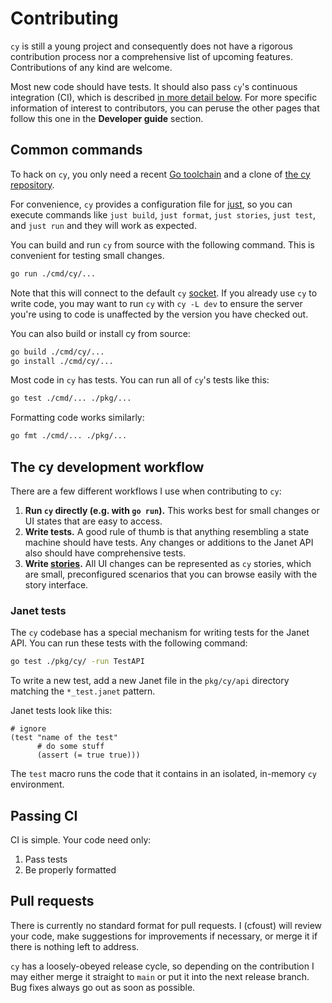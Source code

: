 # Contributing

`cy` is still a young project and consequently does not have a rigorous contribution process nor a comprehensive list of upcoming features. Contributions of any kind are welcome.

Most new code should have tests. It should also pass `cy`'s continuous integration (CI), which is described [in more detail below](/contributing.md#passing-ci). For more specific information of interest to contributors, you can peruse the other pages that follow this one in the **Developer guide** section.

## Common commands

To hack on `cy`, you only need a recent [Go toolchain](https://go.dev/doc/install) and a clone of [the cy repository](https://github.com/cfoust/cy).

For convenience, `cy` provides a configuration file for [just](https://github.com/casey/just), so you can execute commands like `just build`, `just format`, `just stories`, `just test`, and `just run` and they will work as expected.

You can build and run `cy` from source with the following command. This is convenient for testing small changes.

```bash
go run ./cmd/cy/...
```

Note that this will connect to the default `cy` [socket](/cli.md#the---socket-name-flag). If you already use `cy` to write code, you may want to run `cy` with `cy -L dev` to ensure the server you're using to code is unaffected by the version you have checked out.

You can also build or install cy from source:

```bash
go build ./cmd/cy/...
go install ./cmd/cy/...
```

Most code in `cy` has tests. You can run all of `cy`'s tests like this:

```bash
go test ./cmd/... ./pkg/...
```

Formatting code works similarly:

```bash
go fmt ./cmd/... ./pkg/...
```

## The cy development workflow

There are a few different workflows I use when contributing to `cy`:

1. **Run `cy` directly (e.g. with `go run`).** This works best for small changes or UI states that are easy to access.
2. **Write tests.** A good rule of thumb is that anything resembling a state machine should have tests. Any changes or additions to the Janet API also should have comprehensive tests.
3. **Write [stories](/stories.md).** All UI changes can be represented as `cy` stories, which are small, preconfigured scenarios that you can browse easily with the story interface.

### Janet tests

The `cy` codebase has a special mechanism for writing tests for the Janet API. You can run these tests with the following command:

```bash
go test ./pkg/cy/ -run TestAPI
```

To write a new test, add a new Janet file in the `pkg/cy/api` directory matching the `*_test.janet` pattern.

Janet tests look like this:

```janet
# ignore
(test "name of the test"
      # do some stuff
      (assert (= true true)))
```

The `test` macro runs the code that it contains in an isolated, in-memory `cy` environment.

## Passing CI

CI is simple. Your code need only:

1. Pass tests
2. Be properly formatted

## Pull requests

There is currently no standard format for pull requests. I (cfoust) will review your code, make suggestions for improvements if necessary, or merge it if there is nothing left to address.

`cy` has a loosely-obeyed release cycle, so depending on the contribution I may either merge it straight to `main` or put it into the next release branch. Bug fixes always go out as soon as possible.
